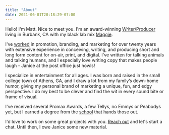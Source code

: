```yaml
---
title: "About"
date: 2021-06-01T20:18:29-07:00
---
```


Hello! I'm Matt. Nice to meet you. I'm an award-winning [Writer/Producer](https://www.linkedin.com/in/mattmcelhannon/) living in Burbank, CA with my black lab mix [Maggie](https://www.instagram.com/maggiemcelhannon/).
                    
I've [worked](https://mcelhannon.tv/) in promotion, branding, and marketing for over twenty years with extensive experience in conceiving, writing, and producing short and long form content for on-air, print, and digital. I've written for talking animals and talking humans, and I especially love writing copy that makes people laugh - Janice at the post office just howls!

I specialize in entertainment for all ages. I was born and raised in the small college town of Athens, GA, and I draw a lot from my family’s down-home humor, giving my personal brand of marketing a unique, fun, and edgy perspective. I do my best to be clever and find the wit in every sound bite or frame of visual.

I've received several Promax Awards, a few Tellys, no Emmys or Peabodys yet, but I earned a degree from the [school](https://grady.uga.edu/) that hands those out.

I'd love to work on some great projects with you. [Reach out](mailto:matt@mattmcelhannon.com) and let's start a chat. Until then, I owe Janice some new material.